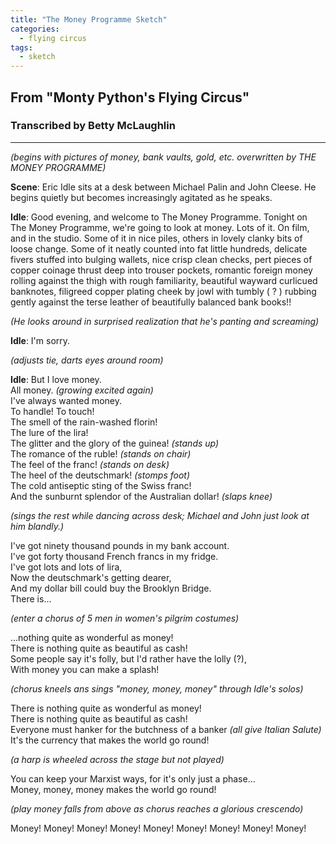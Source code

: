```yaml
---
title: "The Money Programme Sketch"
categories:
  - flying circus
tags:
  - sketch
---
```


## From "Monty Python's Flying Circus"
### Transcribed by Betty McLaughlin

---

_(begins with pictures of money, bank vaults, gold, etc. overwritten by THE MONEY PROGRAMME)_

**Scene**: Eric Idle sits at a desk between Michael Palin and John Cleese. He begins quietly but becomes increasingly agitated as he speaks.

**Idle**: Good evening, and welcome to The Money Programme. Tonight on The Money Programme, we're going to look at money. Lots of it. On film, and in the studio. Some of it in nice piles, others in lovely clanky bits of loose change. Some of it neatly counted into fat little hundreds, delicate fivers stuffed into bulging wallets, nice crisp clean checks, pert pieces of copper coinage thrust deep into trouser pockets, romantic foreign money rolling against the thigh with rough familiarity, beautiful wayward curlicued banknotes, filigreed copper plating cheek by jowl with tumbly ( ? ) rubbing gently against the terse leather of beautifully balanced bank books!!

_(He looks around in surprised realization that he's panting and screaming)_

**Idle**: I'm sorry.

_(adjusts tie, darts eyes around room)_

**Idle**: But I love money.\
All money. _(growing excited again)_\
I've always wanted money.\
To handle! To touch!\
The smell of the rain-washed florin!\
The lure of the lira!\
The glitter and the glory of the guinea! _(stands up)_\
The romance of the ruble! _(stands on chair)_\
The feel of the franc! _(stands on desk)_\
The heel of the deutschmark! _(stomps foot)_\
The cold antiseptic sting of the Swiss franc!\
And the sunburnt splendor of the Australian dollar! _(slaps knee)_

_(sings the rest while dancing across desk; Michael and John just look at him blandly.)_

I've got ninety thousand pounds in my bank account.\
I've got forty thousand French francs in my fridge.\
I've got lots and lots of lira,\
Now the deutschmark's getting dearer,\
And my dollar bill could buy the Brooklyn Bridge.\
There is...

_(enter a chorus of 5 men in women's pilgrim costumes)_

...nothing quite as wonderful as money!\
There is nothing quite as beautiful as cash!\
Some people say it's folly, but I'd rather have the lolly (?),\
With money you can make a splash!

_(chorus kneels ans sings "money, money, money" through Idle's solos)_

There is nothing quite as wonderful as money!\
There is nothing quite as beautiful as cash!\
Everyone must hanker for the butchness of a banker _(all give Italian Salute)_\
It's the currency that makes the world go round!

_(a harp is wheeled across the stage but not played)_

You can keep your Marxist ways, for it's only just a phase...\
Money, money, money makes the world go round!

_(play money falls from above as chorus reaches a glorious crescendo)_

Money! Money! Money! Money! Money! Money! Money! Money! Money!